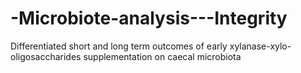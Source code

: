# -Microbiote-analysis---Integrity
Differentiated short and long term outcomes of early xylanase-xylo-oligosaccharides supplementation on caecal microbiota
